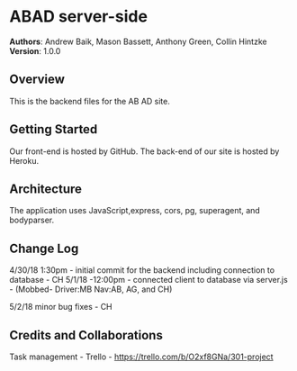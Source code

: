 # ABAD server-side

**Authors**: Andrew Baik, Mason Bassett, Anthony Green, Collin Hintzke
**Version**: 1.0.0

## Overview
This is the backend files for the AB AD site. 

## Getting Started
Our front-end is hosted by GitHub. The back-end of our site is hosted by Heroku. 

## Architecture
The application uses JavaScript,express, cors, pg, superagent, and bodyparser.

## Change Log
4/30/18 1:30pm - initial commit for the backend including connection to database - CH
5/1/18 -12:00pm - connected client to database via server.js - (Mobbed- Driver:MB Nav:AB, AG, and CH)

5/2/18 minor bug fixes - CH 

## Credits and Collaborations
Task management - Trello - https://trello.com/b/O2xf8GNa/301-project 

